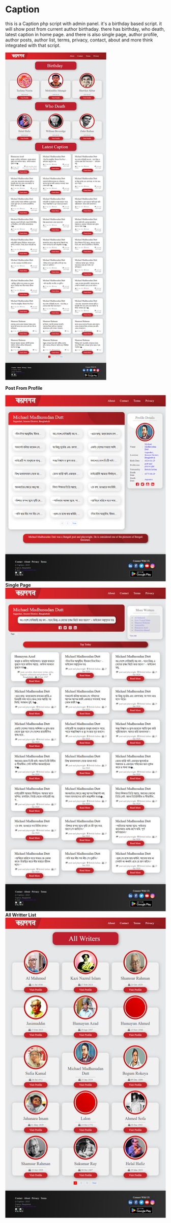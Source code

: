 # Caption
this is a Caption php script with admin panel. it's a birthday based script. it will show post from current author birthaday. there has birthday, who death, latest caption in home page. and there is also single page, author profile, author posts, author list, terms, privacy, contact, about and more think integrated with that script.

![alt text](https://github.com/nonigopalchandro/Caption/blob/main/preview/1.png?raw=true)

**Post From Profile**

![alt text](https://github.com/nonigopalchandro/Caption/blob/main/preview/2.png?raw=true)
**Single Page**
![alt text](https://github.com/nonigopalchandro/Caption/blob/main/preview/3.png?raw=true)
**All Writter List**
![alt text](https://github.com/nonigopalchandro/Caption/blob/main/preview/4.png?raw=true)
